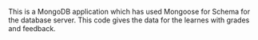 This is a MongoDB application which has used Mongoose for Schema for the database server. 
This code gives the data for the learnes with grades and feedback.
